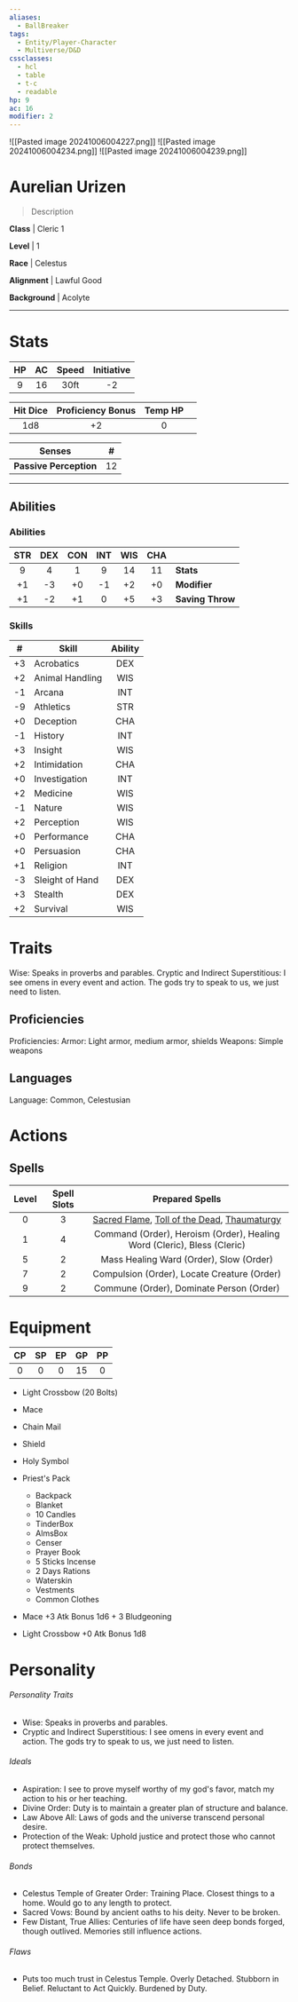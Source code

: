 ```yaml
---
aliases:
  - BallBreaker
tags:
  - Entity/Player-Character
  - Multiverse/D&D
cssclasses:
  - hcl
  - table
  - t-c
  - readable
hp: 9
ac: 16
modifier: 2
---
```

![[Pasted image 20241006004227.png]]
![[Pasted image 20241006004234.png]]
![[Pasted image 20241006004239.png]]

# Aurelian Urizen
> Description

**Class** |  Cleric 1

**Level** |  1

**Race** |  Celestus

**Alignment** |  Lawful Good

**Background** |  Acolyte

---

# Stats
| HP  | AC  | Speed | Initiative |
| :-: | :-: | :---: | :--------: |
|  9  | 16  | 30ft  |     -2     |

| Hit Dice | Proficiency Bonus | Temp HP |     |
| :------: | :---------------: | :-----: | --- |
|   1d8    |        +2         |    0    |     |

| Senses | # |
|---|---|
**Passive Perception** | 12 |

---

## Abilities
### Abilities
| STR | DEX | CON | INT | WIS | CHA |                  |
| :-: | :-: | :-: | :-: | :-: | :-: | ---------------- |
|  9  |  4  |  1  |  9  | 14  | 11  | **Stats**        |
| +1  | -3  | +0  | -1  | +2  | +0  | **Modifier**     |
| +1  | -2  | +1  |  0  | +5  | +3  | **Saving Throw** |

### Skills
|  #  | Skill           | Ability |
| :-: | --------------- | :-----: |
| +3  | Acrobatics      |   DEX   |
| +2  | Animal Handling |   WIS   |
| -1  | Arcana          |   INT   |
| -9  | Athletics       |   STR   |
| +0  | Deception       |   CHA   |
| -1  | History         |   INT   |
| +3  | Insight         |   WIS   |
| +2  | Intimidation    |   CHA   |
| +0  | Investigation   |   INT   |
| +2  | Medicine        |   WIS   |
| -1  | Nature          |   WIS   |
| +2  | Perception      |   WIS   |
| +0  | Performance     |   CHA   |
| +0  | Persuasion      |   CHA   |
| +1  | Religion        |   INT   |
| -3  | Sleight of Hand |   DEX   |
| +3  | Stealth         |   DEX   |
| +2  | Survival        |   WIS   |

# Traits
Wise: Speaks in proverbs and parables. Cryptic and Indirect Superstitious: I see omens in every event and action. The gods try to speak to us, we just need to listen.
## Proficiencies
Proficiencies: Armor: Light armor, medium armor, shields Weapons: Simple weapons
## Languages
Language: Common, Celestusian
# Actions

## Spells
| Level | Spell Slots |                                                                                                    Prepared Spells                                                                                                    |
| :---: | :---------: | :-------------------------------------------------------------------------------------------------------------------------------------------------------------------------------------------------------------------: |
|   0   |      3      | [Sacred Flame](https://roll20.net/compendium/dnd5e/Sacred%20Flame#content), [Toll of the Dead](https://dnd5e.wikidot.com/spell:toll-the-dead), [Thaumaturgy](https://roll20.net/compendium/dnd5e/Thaumaturgy#content) |
|   1   |      4      |                                                                        Command (Order), Heroism (Order), Healing Word (Cleric), Bless (Cleric)                                                                        |
|   5   |      2      |                                                                                        Mass Healing Ward (Order), Slow (Order)                                                                                        |
|   7   |      2      |                                                                                      Compulsion (Order), Locate Creature (Order)                                                                                      |
|   9   |      2      |                                                                                       Commune (Order), Dominate Person (Order)                                                                                        |

# Equipment
| CP  | SP  | EP  | GP  | PP  |
| :-: | :-: | :-: | :-: | :-: |
|  0  |  0  |  0  | 15  |  0  |

- Light Crossbow (20 Bolts) 
- Mace
- Chain Mail
- Shield 
- Holy Symbol 
- Priest's Pack 
	- Backpack 
	- Blanket 
	- 10 Candles 
	- TinderBox
	- AlmsBox
	- Censer
	- Prayer Book
	- 5 Sticks Incense
	- 2 Days Rations
	- Waterskin
	- Vestments
	- Common Clothes


- Mace                              +3 Atk Bonus        1d6 + 3 Bludgeoning
- Light Crossbow       +0 Atk Bonus        1d8

# Personality
###### Personality Traits
- Wise: Speaks in proverbs and parables. 
- Cryptic and Indirect Superstitious: I see omens in every event and action. The gods try to speak to us, we just need to listen.

###### Ideals
- Aspiration: I see to prove myself worthy of my god's favor, match my action to his or her teaching. 
- Divine Order: Duty is to maintain a greater plan of structure and balance. 
- Law Above All: Laws of gods and the universe transcend personal desire. 
- Protection of the Weak: Uphold justice and protect those who cannot protect themselves.

###### Bonds
- Celestus Temple of Greater Order: Training Place. Closest things to a home. Would go to any length to protect.
- Sacred Vows: Bound by ancient oaths to his deity. Never to be broken.
- Few Distant, True Allies: Centuries of life have seen deep bonds forged, though outlived. Memories still influence actions.

###### Flaws
- Puts too much trust in Celestus Temple. Overly Detached. Stubborn in Belief. Reluctant to Act Quickly. Burdened by Duty.
